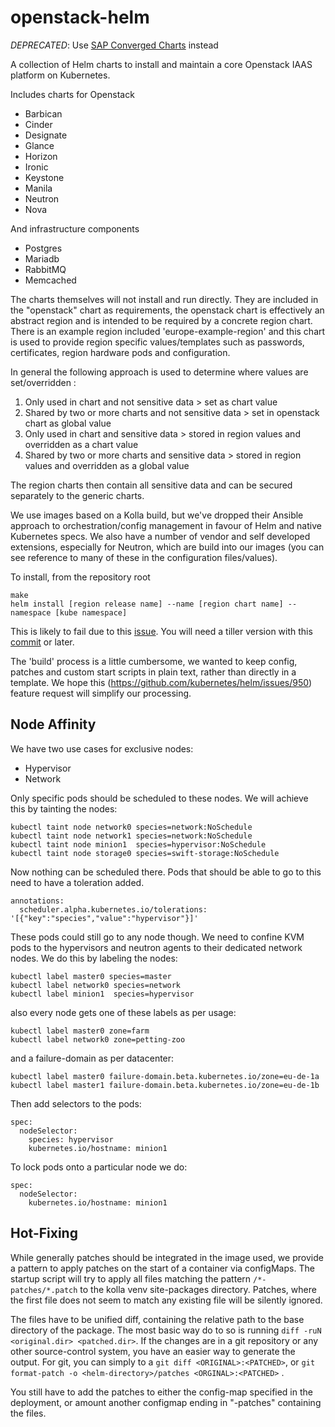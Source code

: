 # openstack-helm

*DEPRECATED*: Use [SAP Converged Charts](https://github.com/sapcc/helm-charts) instead

A collection of Helm charts to install and maintain a core Openstack IAAS platform on Kubernetes.

Includes charts for Openstack

- Barbican
- Cinder
- Designate
- Glance
- Horizon
- Ironic
- Keystone
- Manila
- Neutron
- Nova

And infrastructure components
- Postgres
- Mariadb
- RabbitMQ
- Memcached

The charts themselves will not install and run directly. They are included in the "openstack" chart as requirements,
the openstack chart is effectively an abstract region and is intended to be required by a concrete region chart. There is an example
region included 'europe-example-region' and this chart is used to provide region specific values/templates such as passwords,
certificates, region hardware pods and configuration.

In general the following approach is used to determine where values are set/overridden :

1. Only used in chart and not sensitive data > set as chart value
2. Shared by two or more charts and not sensitive data > set in openstack chart as global value
3. Only used in chart and sensitive data > stored in region values and overridden as a chart value
4. Shared by two or more charts and sensitive data > stored in region values and overridden as a global value

The region charts then contain all sensitive data and can be secured separately to the generic charts.

We use images based on a Kolla build, but we've dropped their Ansible approach to orchestration/config management in
favour of Helm and native Kubernetes specs. We also have a number of vendor and self developed extensions, especially
for Neutron, which are build into our images (you can see reference to many of these in the configuration files/values).



To install, from the repository root

    make
    helm install [region release name] --name [region chart name] --namespace [kube namespace]

This is likely to fail due to this [issue](https://github.com/kubernetes/helm/issues/1413). You will need a tiller version
with this [commit](https://github.com/kubernetes/helm/commit/2eed3f0464ff88d1c8358388ce5472e835c35feb) or later.

The 'build' process is a little cumbersome, we wanted to keep config, patches and custom start scripts in plain text,
rather than directly in a template. We hope this (https://github.com/kubernetes/helm/issues/950) feature request
will simplify our processing.

## Node Affinity

We have two use cases for exclusive nodes:

  * Hypervisor
  * Network

Only specific pods should be scheduled to these nodes. We will achieve this by
tainting the nodes:

```
kubectl taint node network0 species=network:NoSchedule
kubectl taint node network1 species=network:NoSchedule
kubectl taint node minion1  species=hypervisor:NoSchedule
kubectl taint node storage0 species=swift-storage:NoSchedule
```

Now nothing can be scheduled there. Pods that should be able to go to this need to
have a toleration added.

```
annotations:
  scheduler.alpha.kubernetes.io/tolerations: '[{"key":"species","value":"hypervisor"}]'
```

These pods could still go to any node though. We need to confine KVM pods to
the hypervisors and neutron agents to their dedicated network nodes. We do this
by labeling the nodes:

```
kubectl label master0 species=master
kubectl label network0 species=network
kubectl label minion1  species=hypervisor
```

also every node gets one of these labels as per usage:

```
kubectl label master0 zone=farm
kubectl label network0 zone=petting-zoo
```

and a failure-domain as per datacenter:

```
kubectl label master0 failure-domain.beta.kubernetes.io/zone=eu-de-1a
kubectl label master1 failure-domain.beta.kubernetes.io/zone=eu-de-1b
```


Then add selectors to the pods:

```
spec:
  nodeSelector:
    species: hypervisor
    kubernetes.io/hostname: minion1
```

To lock pods onto a particular node we do:

```
spec:
  nodeSelector:
    kubernetes.io/hostname: minion1
```


## Hot-Fixing

While generally patches should be integrated in the image used, we provide a pattern to apply patches on the start of a container via configMaps.
The startup script will try to apply all files matching the pattern `/*-patches/*.patch` to the kolla venv site-packages directory.
Patches, where the first file does not seem to match any existing file will be silently ignored.

The files have to be unified diff, containing the relative path to the base directory of the package.
The most basic way do to so is running `diff -ruN <original.dir> <patched.dir>`. If the changes are in a git repository or any other source-control system, you have an easier way to generate the output.
For git, you can simply to a `git diff <ORIGINAL>:<PATCHED>`, or `git format-patch -o <helm-directory>/patches <ORGINAL>:<PATCHED>` .

You still have to add the patches to either the config-map specified in the deployment, or amount another configmap ending in "-patches" containing the files.
